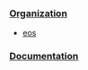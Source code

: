 ### [Organization](https://github.com/EOSIO)

   - [eos](https://github.com/EOSIO/eos)

### [Documentation](https://github.com/EOSIO/Documentation)
